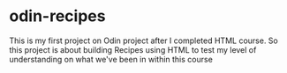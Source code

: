 # odin-recipes

This is my first project on Odin project after I completed HTML course.
So this project is about building Recipes using HTML to test my level of understanding on what we've been in within this course
